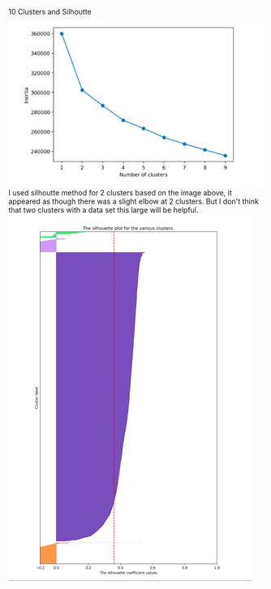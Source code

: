 
10 Clusters and Silhoutte

![](10.png)
I used silhoutte method for 2 clusters based on the image above, it appeared as though there was a slight elbow at 2 clusters. But I don't think that two clusters with a data set this large will be helpful. 
![](10silhoutte.png)
